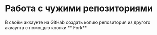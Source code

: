 # **Работа с чужими репозиториями**
В своём аккаунте на GitHab создать копию репозитория из другого аккаунта с помощью кнопки ** Fork**
